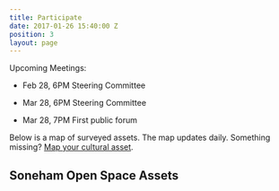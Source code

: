 ```yaml
---
title: Participate
date: 2017-01-26 15:40:00 Z
position: 3
layout: page
---
```


Upcoming Meetings:

* Feb 28, 6PM Steering Committee

* Mar 28, 6PM Steering Committee

* Mar 28, 7PM First public forum

Below is a map of surveyed assets. The map updates daily. Something missing? [Map your cultural asset](https://app.localdata.com/mobile/#stoneham-osrp).

## Soneham Open Space Assets